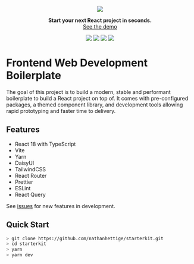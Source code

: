 <div align="center">

![][logo-url]

**Start your next React project in seconds.**
<br>
[See the demo]([demo-url])

![][release]
![][last-commit]
![][closed-issues]
![][open-issues]
<!-- ![][dependabot] -->
</div>


# Frontend Web Development Boilerplate
The goal of this project is to build a modern, stable and performant boilerplate to build a React project on top of. It comes with pre-configured packages, a themed component library, and development tools allowing rapid prototyping and faster time to delivery.

## Features
* React 18 with TypeScript
* Vite
* Yarn
* DaisyUI
* TailwindCSS
* React Router
* Prettier
* ESLint
* React Query

See [issues](https://github.com/nathanhettige/starterkit/issues) for new features in development.

## Quick Start
```bash
> git clone https://github.com/nathanhettige/starterkit.git
> cd starterkit
> yarn
> yarn dev
```
[closed-issues]: https://flat.badgen.net/github/closed-issues/nathanhettige/daisyui-boilerplate
[demo-url]: https://nathanhettige.github.io/daisyui-boilerplate/
[logo-url]: ./public/Logo.svg
[last-commit]: https://flat.badgen.net/github/last-commit/nathanhettige/daisyui-boilerplate/main
[open-issues]: https://flat.badgen.net/github/open-issues/nathanhettige/daisyui-boilerplate
[release]: https://flat.badgen.net/github/release/nathanhettige/daisyui-boilerplate



